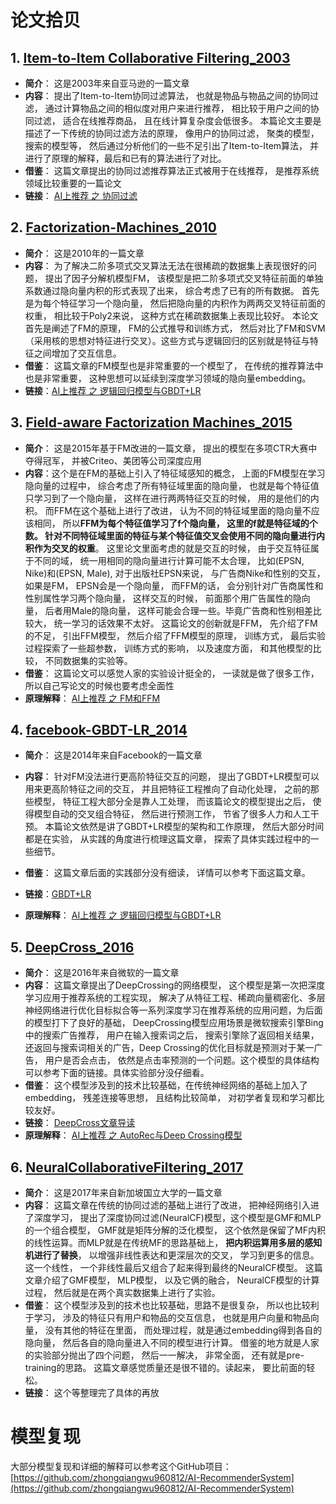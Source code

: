 # 论文拾贝

## 1. [Item-to-Item Collaborative Filtering_2003](https://github.com/zhongqiangwu960812/ReadPapaers/blob/master/RecommendSystem/Item-to-Item%20Collaborative%20Filtering_2003.pdf)

* **简介**： 这是2003年来自亚马逊的一篇文章
* **内容**： 提出了Item-to-Item协同过滤算法， 也就是物品与物品之间的协同过滤， 通过计算物品之间的相似度对用户来进行推荐， 相比较于用户之间的协同过滤， 适合在线推荐商品， 且在线计算复杂度会低很多。 本篇论文主要是描述了一下传统的协同过滤方法的原理， 像用户的协同过滤， 聚类的模型， 搜索的模型等， 然后通过分析他们的一些不足引出了Item-to-Item算法， 并进行了原理的解释，最后和已有的算法进行了对比。
* **借鉴**： 这篇文章提出的协同过滤推荐算法正式被用于在线推荐， 是推荐系统领域比较重要的一篇论文
* **链接**： [AI上推荐 之 协同过滤](https://blog.csdn.net/wuzhongqiang/article/details/107891787)

## 2. [Factorization-Machines_2010](https://github.com/zhongqiangwu960812/ReadPapaers/blob/master/RecommendSystem/Factorization-Machines_2010.pdf)

* **简介**： 这是2010年的一篇文章
* **内容**： 为了解决二阶多项式交叉算法无法在很稀疏的数据集上表现很好的问题， 提出了因子分解机模型FM， 该模型是把二阶多项式交叉特征前面的单独系数通过隐向量内积的形式表现了出来， 综合考虑了已有的所有数据。 首先是为每个特征学习一个隐向量， 然后把隐向量的内积作为两两交叉特征前面的权重， 相比较于Poly2来说， 这种方式在稀疏数据集上表现比较好。 本论文首先是阐述了FM的原理， FM的公式推导和训练方式， 然后对比了FM和SVM（采用核的思想对特征进行交叉）。这些方式与逻辑回归的区别就是特征与特征之间增加了交互信息。
* **借鉴**： 这篇文章的FM模型也是非常重要的一个模型了， 在传统的推荐算法中也是非常重要， 这种思想可以延续到深度学习领域的隐向量embedding。
* **链接**：[AI上推荐 之 逻辑回归模型与GBDT+LR](https://blog.csdn.net/wuzhongqiang/article/details/108349729)

## 3. [Field-aware Factorization Machines_2015](https://github.com/zhongqiangwu960812/ReadPapaers/blob/master/RecommendSystem/Field-aware%20Factorization%20Machines_2015.pdf)

* **简介**： 这是2015年基于FM改进的一篇文章， 提出的模型在多项CTR大赛中夺得冠军， 并被Criteo、美团等公司深度应用
* **内容**：这个是在FM的基础上引入了特征域感知的概念， 上面的FM模型在学习隐向量的过程中， 综合考虑了所有特征域里面的隐向量， 也就是每个特征值只学习到了一个隐向量， 这样在进行两两特征交互的时候， 用的是他们的内积。 而FFM在这个基础上进行了改进， 认为不同的特征域里面的隐向量不应该相同， 所以**FFM为每个特征值学习了f个隐向量， 这里的f就是特征域的个数。 针对不同特征域里面的特征与某个特征值交叉会使用不同的隐向量进行内积作为交叉的权重**。 这里论文里面考虑的就是交互的时候， 由于交互特征属于不同的域， 统一用相同的隐向量进行计算可能不太合理， 比如(EPSN, Nike)和(EPSN, Male), 对于出版社EPSN来说， 与广告商Nike和性别的交互， 如果是FM， EPSN会是一个隐向量， 而FFM的话， 会分别针对广告商属性和性别属性学习两个隐向量， 这样交互的时候， 前面那个用广告属性的隐向量， 后者用Male的隐向量， 这样可能会合理一些。毕竟广告商和性别相差比较大， 统一学习的话效果不太好。  这篇论文的创新就是FFM， 先介绍了FM的不足， 引出FFM模型， 然后介绍了FFM模型的原理， 训练方式， 最后实验过程探索了一些超参数， 训练方式的影响， 以及速度方面， 和其他模型的比较， 不同数据集的实验等。
* **借鉴**： 这篇论文可以感觉人家的实验设计挺全的， 一读就是做了很多工作， 所以自己写论文的时候也要考虑全面性
* **原理解释**： [AI上推荐 之 FM和FFM](https://blog.csdn.net/wuzhongqiang/article/details/108719417)


## 4. [facebook-GBDT-LR_2014](https://github.com/zhongqiangwu960812/ReadPapaers/blob/master/RecommendSystem/facebook-GBDT-LR_2014.pdf)

* **简介**： 这是2014年来自Facebook的一篇文章
* **内容**： 针对FM没法进行更高阶特征交互的问题， 提出了GBDT+LR模型可以用来更高阶特征之间的交互， 并且把特征工程推向了自动化处理， 之前的那些模型， 特征工程大部分全是靠人工处理， 而该篇论文的模型提出之后， 使得模型自动的交叉组合特征， 然后进行预测工作， 节省了很多人力和人工干预。 本篇论文依然是讲了GBDT+LR模型的架构和工作原理， 然后大部分时间都是在实验， 从实践的角度进行梳理这篇文章， 探索了具体实践过程中的一些细节。
* **借鉴**： 这篇文章后面的实践部分没有细读， 详情可以参考下面这篇文章。

* **链接**：[GBDT+LR](https://blog.csdn.net/Yasin0/article/details/100737222)
* **原理解释**： [AI上推荐 之 逻辑回归模型与GBDT+LR](https://blog.csdn.net/wuzhongqiang/article/details/108349729)


## 5. [DeepCross_2016](https://github.com/zhongqiangwu960812/ReadPapaers/blob/master/RecommendSystem/DeepCross_2016.pdf)
* **简介**： 这是2016年来自微软的一篇文章
* **内容**： 这篇文章提出了DeepCrossing的网络模型， 这个模型是第一次把深度学习应用于推荐系统的工程实现， 解决了从特征工程、稀疏向量稠密化、多层神经网络进行优化目标拟合等一系列深度学习在推荐系统的应用问题，为后面的模型打下了良好的基础， DeepCrossing模型应用场景是微软搜索引擎Bing中的搜索广告推荐， 用户在输入搜索词之后， 搜索引擎除了返回相关结果， 还返回与搜索词相关的广告，Deep Crossing的优化目标就是预测对于某一广告， 用户是否会点击， 依然是点击率预测的一个问题。这个模型的具体结构可以参考下面的链接。具体实验部分没仔细看。
* **借鉴**： 这个模型涉及到的技术比较基础，在传统神经网络的基础上加入了embedding， 残差连接等思想， 且结构比较简单， 对初学者复现和学习都比较友好。
* **链接**： [DeepCross文章导读](https://mp.weixin.qq.com/s/WXnvkoRFxwFpflStAuW7kQ)
* **原理解释**： [AI上推荐 之 AutoRec与Deep Crossing模型](https://blog.csdn.net/wuzhongqiang/article/details/108948440)

## 6. [NeuralCollaborativeFiltering_2017](https://github.com/zhongqiangwu960812/ReadPapaers/blob/master/RecommendSystem/NeuralCollaborativeFiltering_2016.pdf)
* **简介**： 这是2017年来自新加坡国立大学的一篇文章
* **内容**： 这篇文章在传统的协同过滤的基础上进行了改进， 把神经网络引入进了深度学习， 提出了深度协同过滤(NeuralCF)模型，这个模型是GMF和MLP的一个组合模型， GMF就是矩阵分解的泛化模型， 这个依然是保留了MF内积的线性运算。而MLP就是在传统MF的思路基础上， **把内积运算用多层的感知机进行了替换**， 以增强非线性表达和更深层次的交叉， 学习到更多的信息。这一个线性， 一个非线性最后又组合了起来得到最终的NeuralCF模型。 这篇文章介绍了GMF模型， MLP模型， 以及它俩的融合， NeuralCF模型的计算过程， 然后就是在两个真实数据集上进行了实验。  
* **借鉴**： 这个模型涉及到的技术也比较基础，思路不是很复杂， 所以也比较利于学习， 涉及的特征只有用户和物品的交互信息， 也就是用户向量和物品向量， 没有其他的特征在里面， 而处理过程，就是通过embedding得到各自的隐向量， 然后各自的隐向量进入不同的模型进行计算。   借鉴的地方就是人家的实验部分抛出了四个问题， 然后一一解决， 非常全面， 还有就是pre-training的思路。 这篇文章感觉质量还是很不错的。读起来， 要比前面的轻松。
* **链接**： 这个等整理完了具体的再放


# 模型复现
大部分模型复现和详细的解释可以参考这个GitHub项目：[https://github.com/zhongqiangwu960812/AI-RecommenderSystem](https://github.com/zhongqiangwu960812/AI-RecommenderSystem)
